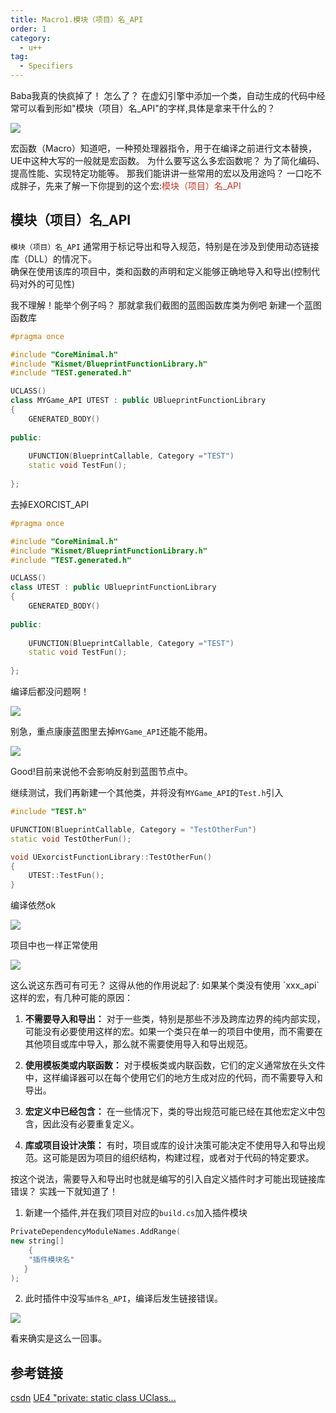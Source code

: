 ```yaml
---
title: Macro1.模块（项目）名_API
order: 1
category:
  - u++
tag:
  - Specifiers
---
```


<ChatMessage avatar="../../assets/emoji/bqb (4).png" :avatarWidth="45">
Baba我真的快疯掉了！
</ChatMessage>

<ChatMessage avatar="../../assets/emoji/bqb (2).png" :avatarWidth="40" alignLeft>
怎么了？
</ChatMessage>

<ChatMessage avatar="../../assets/emoji/kclr.png" :avatarWidth="38">
在虚幻引擎中添加一个类，自动生成的代码中经常可以看到形如"模块（项目）名_API"的字样,具体是拿来干什么的？
</ChatMessage>

![](..%2Fassets%2Fapi.png)

<ChatMessage avatar="../../assets/emoji/new1.png" :avatarWidth="45" alignLeft>
宏函数（Macro）知道吧，一种预处理器指令，用于在编译之前进行文本替换，UE中这种大写的一般就是宏函数。
</ChatMessage>

<ChatMessage avatar="../../assets/emoji/new8.png" :avatarWidth="60">
为什么要写这么多宏函数呢？
</ChatMessage>

<ChatMessage avatar="../../assets/emoji/new3.png" :avatarWidth="45" alignLeft>
为了简化编码、提高性能、实现特定功能等。
</ChatMessage>

<ChatMessage avatar="../../assets/emoji/hx.png" :avatarWidth="40">
那我们能讲讲一些常用的宏以及用途吗？
</ChatMessage>

<ChatMessage avatar="../../assets/emoji/blzt.png" :avatarWidth="45" alignLeft>
一口吃不成胖子，先来了解一下你提到的这个宏:<span style="color: #c0392b">模块（项目）名_API </span>
</ChatMessage>

## 模块（项目）名_API 

<ChatMessage avatar="../../assets/emoji/new4.png" :avatarWidth="50" alignLeft>

`模块（项目）名_API` 通常用于标记导出和导入规范，特别是在涉及到使用动态链接库（DLL）的情况下。<br>
确保在使用该库的项目中，类和函数的声明和定义能够正确地导入和导出(控制代码对外的可见性)

</ChatMessage>

<ChatMessage avatar="../../assets/emoji/hx.png" :avatarWidth="40">
我不理解！能举个例子吗？
</ChatMessage>

<ChatMessage avatar="../../assets/emoji/dsyj.png" :avatarWidth="45" alignLeft>
那就拿我们截图的蓝图函数库类为例吧
</ChatMessage>

<ChatMessage avatar="../../assets/emoji/new7.png" :avatarWidth="45" alignLeft>
新建一个蓝图函数库
</ChatMessage>

```cpp
#pragma once

#include "CoreMinimal.h"
#include "Kismet/BlueprintFunctionLibrary.h"
#include "TEST.generated.h"

UCLASS()
class MYGame_API UTEST : public UBlueprintFunctionLibrary
{
	GENERATED_BODY()
	
public:
	
	UFUNCTION(BlueprintCallable, Category ="TEST")
	static void TestFun();
	
};
```
<ChatMessage avatar="../../assets/emoji/new4.png" :avatarWidth="50" alignLeft>
去掉EXORCIST_API
</ChatMessage>

```cpp
#pragma once

#include "CoreMinimal.h"
#include "Kismet/BlueprintFunctionLibrary.h"
#include "TEST.generated.h"

UCLASS()
class UTEST : public UBlueprintFunctionLibrary
{
	GENERATED_BODY()
	
public:
	
	UFUNCTION(BlueprintCallable, Category ="TEST")
	static void TestFun();
	
};
```
<ChatMessage avatar="../../assets/emoji/hx.png" :avatarWidth="40">
编译后都没问题啊！
</ChatMessage>

![](..%2Fassets%2FUHTBUILD.png)

<ChatMessage avatar="../../assets/emoji/new5.png" :avatarWidth="45" alignLeft>

别急，重点康康蓝图里去掉`MYGame_API`还能不能用。

</ChatMessage>

![](..%2Fassets%2Ftetsfun.png)

<ChatMessage avatar="../../assets/emoji/hx.png" :avatarWidth="45">
Good!目前来说他不会影响反射到蓝图节点中。
</ChatMessage>

<ChatMessage avatar="../../assets/emoji/new2.png" :avatarWidth="55" alignLeft>

继续测试，我们再新建一个其他类，并将没有`MYGame_API`的`Test.h`引入

</ChatMessage>

```cpp
#include "TEST.h"

UFUNCTION(BlueprintCallable, Category = "TestOtherFun")
static void TestOtherFun();

void UExorcistFunctionLibrary::TestOtherFun()
{
	UTEST::TestFun();
}
```
<ChatMessage avatar="../../assets/emoji/new9.png" :avatarWidth="45">
编译依然ok
</ChatMessage>

![](..%2Fassets%2Fokbuild.png)

<ChatMessage avatar="../../assets/emoji/new3.png" :avatarWidth="55">
项目中也一样正常使用
</ChatMessage>


![](..%2Fassets%2Ftestotherfun.png)

<ChatMessage avatar="../../assets/emoji/hx.png" :avatarWidth="40">
这么说这东西可有可无？
</ChatMessage>

<ChatMessage avatar="../../assets/emoji/dsyj.png" :avatarWidth="45" alignLeft>
这得从他的作用说起了:
</ChatMessage>
如果某个类没有使用 `xxx_api` 这样的宏，有几种可能的原因：

1. **不需要导入和导出：** 对于一些类，特别是那些不涉及跨库边界的纯内部实现，可能没有必要使用这样的宏。如果一个类只在单一的项目中使用，而不需要在其他项目或库中导入，那么就不需要使用导入和导出规范。

2. **使用模板类或内联函数：** 对于模板类或内联函数，它们的定义通常放在头文件中，这样编译器可以在每个使用它们的地方生成对应的代码，而不需要导入和导出。

3. **宏定义中已经包含：** 在一些情况下，类的导出规范可能已经在其他宏定义中包含，因此没有必要重复定义。

4. **库或项目设计决策：** 有时，项目或库的设计决策可能决定不使用导入和导出规范。这可能是因为项目的组织结构，构建过程，或者对于代码的特定要求。

<ChatMessage avatar="../../assets/emoji/new5.png" :avatarWidth="40">
按这个说法，需要导入和导出时也就是编写的引入自定义插件时才可能出现链接库错误？
</ChatMessage>

<ChatMessage avatar="../../assets/emoji/dsyj.png" :avatarWidth="45" alignLeft>
实践一下就知道了！
</ChatMessage>

1. 新建一个插件,并在我们项目对应的`build.cs`加入插件模块
```cpp
PrivateDependencyModuleNames.AddRange(
new string[]
    {
    "插件模块名"
   }
);
```
2. 此时插件中没写`插件名_API`，编译后发生链接错误。

![](..%2Fassets%2Fbuidfailvoidut.png)

<ChatMessage avatar="../../assets/emoji/hh.png" :avatarWidth="40">
看来确实是这么一回事。
</ChatMessage>

## 参考链接
[csdn](https://blog.csdn.net/xcinkey/article/details/129152652)
[UE4 "private: static class UClass...](https://zhuanlan.zhihu.com/p/367223779)